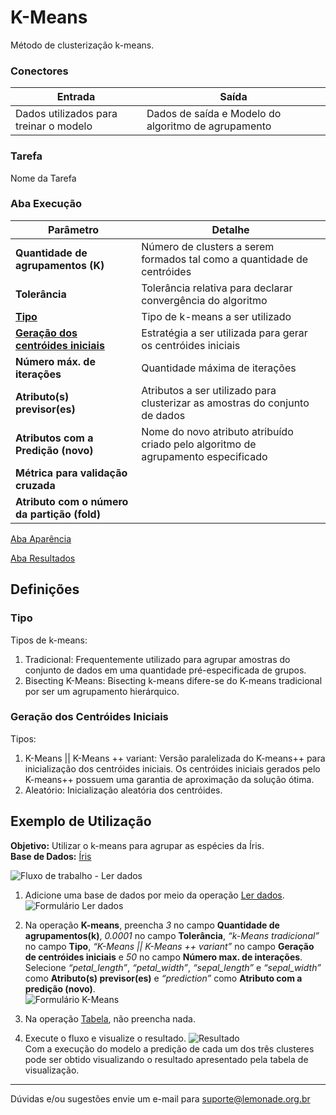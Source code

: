 # K-Means
Método de clusterização k-means.

### Conectores
| Entrada | Saída |
| --- | --- |
| Dados utilizados para treinar o modelo | Dados de saída e Modelo do algoritmo de agrupamento |

### Tarefa
Nome da Tarefa

### Aba Execução
| Parâmetro | Detalhe |
| --- | --- |
| **Quantidade de agrupamentos (K)** | Número de clusters a serem formados tal como a quantidade de centróides |
| **Tolerância** | Tolerância relativa para declarar convergência do algoritmo |
| **[Tipo]** | Tipo de k-means a ser utilizado |
| **[Geração dos centróides iniciais]** | Estratégia a ser utilizada para gerar os centróides iniciais |
| **Número máx. de iterações** | Quantidade máxima de iterações |
| **Atributo(s) previsor(es)** | Atributos a ser utilizado para clusterizar as amostras do conjunto de dados |
| **Atributos com a Predição (novo)** | Nome do novo atributo atribuído criado pelo algoritmo de agrupamento especificado |
| **Métrica para validação cruzada** |  |
| **Atributo com o número da partição (fold)** |  |

[Aba Aparência][1]

[Aba Resultados][2] 

## Definições
### Tipo
Tipos de k-means:
1. Tradicional: Frequentemente utilizado para agrupar amostras do conjunto de dados em uma quantidade pré-especificada de grupos.
2. Bisecting K-Means: Bisecting k-means difere-se do K-means tradicional por ser um agrupamento hierárquico. 

### Geração dos Centróides Iniciais
Tipos:
1. K-Means || K-Means ++ variant: Versão paralelizada do K-means++ para inicialização dos centróides iniciais. Os centróides iniciais gerados pelo K-means++ possuem uma garantia de aproximação da solução ótima.
2. Aleatório: Inicialização aleatória dos centróides.

## Exemplo de Utilização
**Objetivo:** Utilizar o k-means para agrupar as espécies da Íris.\
**Base de Dados:** [Íris][3]

![Fluxo de trabalho - Ler dados](/img/spark/aprendizado_de_maquina/agrupamento_k_means/image2.png)

1. Adicione uma base de dados por meio da operação [Ler dados][4].\
![Formulário Ler dados](/img/spark/aprendizado_de_maquina/agrupamento_k_means/image4.png)

2. Na operação **K-means**, preencha *3* no campo **Quantidade de agrupamentos(k)**, *0.0001* no campo **Tolerância**, *“k-Means tradicional”* no campo **Tipo**, *“K-Means || K-Means ++ variant”* no campo **Geração de centróides iniciais** e *50* no campo **Número max. de interações**. Selecione *“petal_length”*, *“petal_width”*, *“sepal_length”* e *“sepal_width”* como **Atributo(s) previsor(es)** e *“prediction”* como **Atributo com a predição (novo)**.\
![Formulário K-Means](/img/spark/aprendizado_de_maquina/agrupamento_k_means/image1.png)

3. Na operação [Tabela][5], não preencha nada. 

4. Execute o fluxo e visualize o resultado.
![Resultado](/img/spark/aprendizado_de_maquina/agrupamento_k_means/image3.png)\
Com a execução do modelo a predição de cada um dos três clusteres pode ser obtido visualizando o resultado apresentado pela tabela de visualização.

---
Dúvidas e/ou sugestões envie um e-mail para suporte@lemonade.org.br

[Geração dos Centróides Iniciais]: #geracao-dos-centroides-iniciais
[Tipo]: #tipo
[1]: /pt-br/spark/documentacao-geral/aba-aparencia.html
[2]: /pt-br/spark/documentacao-geral/aba-resultados.html
[3]: /pt-br/spark/base-de-dados#iris
[4]: /pt-br/spark/entrada-e-saida/ler-dados.html
[5]: /pt-br/spark/visualizacao-de-dados/tabela.html